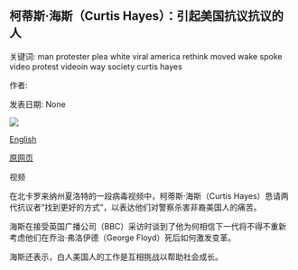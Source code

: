 ## 柯蒂斯·海斯（Curtis Hayes）：引起美国抗议抗议的人

关键词: man protester plea white viral america rethink moved wake spoke video protest videoin way society curtis hayes

作者: 

发表日期: None

![](https://ichef.bbci.co.uk/news/1024/branded_news/574E/production/_112705322_p08g05hm.jpg)

[English](Curtis%20Hayes%3A%20Man%20behind%20the%20protest%20plea%20that%20moved%20America.md)

[原网页](https://www.bbc.com/news/world-us-canada-52915973)

视频

在北卡罗来纳州夏洛特的一段病毒视频中，柯蒂斯·海斯（Curtis Hayes）恳请两代抗议者“找到更好的方式”，以表达他们对警察杀害非裔美国人的痛苦。

海斯在接受英国广播公司（BBC）采访时谈到了他为何相信下一代将不得不重新考虑他们在乔治·弗洛伊德（George Floyd）死后如何激发变革。

海斯还表示，白人美国人的工作是互相挑战以帮助社会成长。